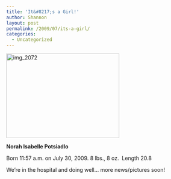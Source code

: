 ```yaml
---
title: 'It&#8217;s a Girl!'
author: Shannon
layout: post
permalink: /2009/07/its-a-girl/
categories:
  - Uncategorized
---
```

[<img class="aligncenter size-medium wp-image-855" title="img_2072" src="http://braunerpots.com/blog/wp-content/uploads/2009/07/img_2072-300x225.jpg" alt="img_2072" width="300" height="225" />][1]

<p style="text-align: left;">
  <strong>Norah Isabelle Potsiadlo<br /> </strong>
</p>

<p style="text-align: left;">
  Born 11:57 a.m. on July 30, 2009. 8 lbs., 8 oz.  Length 20.8
</p>

<p style="text-align: left;">
  We&#8217;re in the hospital and doing well&#8230; more news/pictures soon!
</p>

 [1]: http://braunerpots.com/blog/wp-content/uploads/2009/07/img_2072.jpg